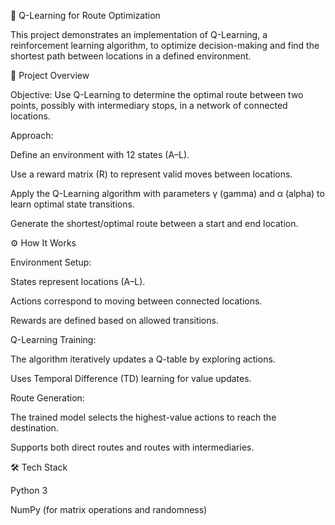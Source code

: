 🚀 Q-Learning for Route Optimization

This project demonstrates an implementation of Q-Learning, a reinforcement learning algorithm, to optimize decision-making and find the shortest path between locations in a defined environment.

📌 Project Overview

Objective: Use Q-Learning to determine the optimal route between two points, possibly with intermediary stops, in a network of connected locations.

Approach:

Define an environment with 12 states (A–L).

Use a reward matrix (R) to represent valid moves between locations.

Apply the Q-Learning algorithm with parameters γ (gamma) and α (alpha) to learn optimal state transitions.

Generate the shortest/optimal route between a start and end location.

⚙️ How It Works

Environment Setup:

States represent locations (A–L).

Actions correspond to moving between connected locations.

Rewards are defined based on allowed transitions.

Q-Learning Training:

The algorithm iteratively updates a Q-table by exploring actions.

Uses Temporal Difference (TD) learning for value updates.

Route Generation:

The trained model selects the highest-value actions to reach the destination.

Supports both direct routes and routes with intermediaries.

🛠️ Tech Stack

Python 3

NumPy (for matrix operations and randomness)
